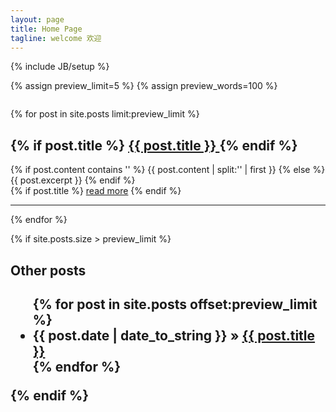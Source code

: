 ```yaml
---
layout: page
title: Home Page
tagline: welcome 欢迎
---
```

{% include JB/setup %}

{% assign preview_limit=5 %}
{% assign preview_words=100 %}

<a href="feed.xml">
<img src="{{ ASSET_PATH }}hooligan/images/rss.gif" width="36" height="14">
</a>

<div class="blog-index">  
{% for post in site.posts limit:preview_limit %}
    <h2 class="entry-title">
        {% if post.title %}
            <a href="{{ root_url }}{{ post.url }}">{{ post.title }} </a>
        {% endif %}
    </h2>
    <div class="entry-content">
        {% if post.content contains '<!--more-->' %}
            {{ post.content | split:'<!--more-->' | first }}
        {% else %}
            {{ post.excerpt }}
        {% endif %}
    </div>
    {% if post.title %}
        <a href="{{ root_url }}{{ post.url }}">read more</a>
    {% endif %}

<hr />

{% endfor %}
</div>


{% if site.posts.size > preview_limit %}
<h2> Other posts <h2>
<ul class="posts">
  {% for post in site.posts offset:preview_limit %}
    <li><span>{{ post.date | date_to_string }}</span> &raquo; <a href="{{ BASE_PATH }}{{ post.url }}">{{ post.title }}</a></li>
  {% endfor %}
</ul>
{% endif %}
